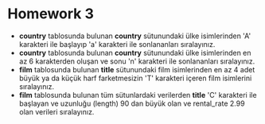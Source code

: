 # Homework 3

<ul>
    <li><b>country</b> tablosunda bulunan <b>country</b> sütunundaki ülke isimlerinden 'A' karakteri ile başlayıp 'a' karakteri ile sonlananları sıralayınız.</li>
    <li><b>country</b> tablosunda bulunan <b>country</b> sütunundaki ülke isimlerinden en az 6 karakterden oluşan ve sonu 'n' karakteri ile sonlananları sıralayınız.</li>
    <li><b>film</b> tablosunda bulunan <b>title</b> sütunundaki film isimlerinden en az 4 adet büyük ya da küçük harf farketmesizin 'T' karakteri içeren film isimlerini sıralayınız.</li>
    <li><b>film</b> tablosunda bulunan tüm sütunlardaki verilerden <b>title</b> 'C' karakteri ile başlayan ve uzunluğu (length) 90 dan büyük olan ve rental_rate 2.99 olan verileri sıralayınız.</li>
</ul>